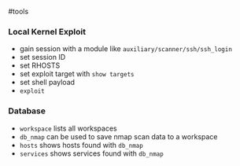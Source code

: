 #tools
### Local Kernel Exploit
- gain session with a module like `auxiliary/scanner/ssh/ssh_login`
- set session ID
- set RHOSTS
- set exploit target with `show targets`
- set shell payload
- `exploit`
### Database
- `workspace` lists all workspaces
- `db_nmap` can be used to save nmap scan data to a workspace
- `hosts` shows hosts found with `db_nmap`
- `services` shows services found with `db_nmap`